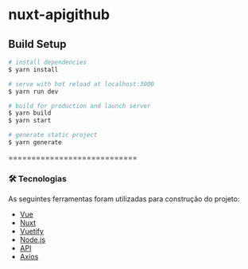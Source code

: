 # nuxt-apigithub

## Build Setup

```bash
# install dependencies
$ yarn install

# serve with hot reload at localhost:3000
$ yarn run dev

# build for production and launch server
$ yarn build
$ yarn start

# generate static project
$ yarn generate
```
============================

<!--ts-->
### 🛠 Tecnologias

As seguintes ferramentas foram utilizadas para construção do projeto:

- [Vue](https://vuejs.org/)
- [Nuxt](https://nuxtjs.org/)
- [Vuetify](https://vuetifyjs.com/)
- [Node.js](https://nodejs.org/en/)
- [API](https://developer.github.com/v3/)
- [Axios](https://github.com/axios/axios)
